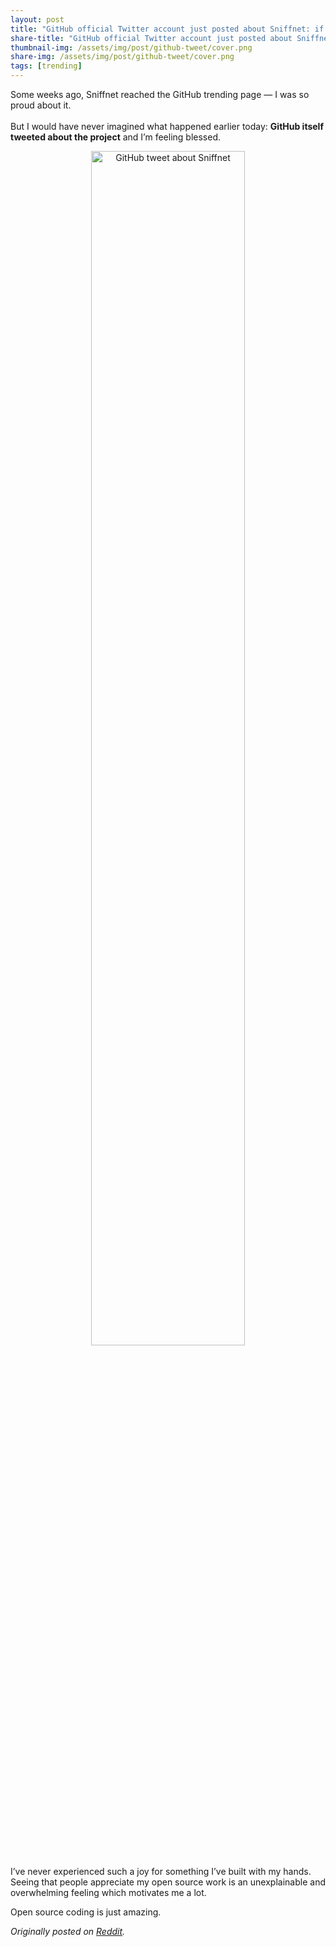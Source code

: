 ```yaml
---
layout: post
title: "GitHub official Twitter account just posted about Sniffnet: if it’s a dream don’t wake me up"
share-title: "GitHub official Twitter account just posted about Sniffnet: if it’s a dream don’t wake me up"
thumbnail-img: /assets/img/post/github-tweet/cover.png
share-img: /assets/img/post/github-tweet/cover.png
tags: [trending]
---
```


Some weeks ago, Sniffnet reached the GitHub trending page — I was so proud about it.<br><br>
But I would have never imagined what happened earlier today: **GitHub itself tweeted about the project** and I’m feeling blessed.

<div align="center">
    <a target="_blank" href="https://x.com/github/status/1605652851245649931">
        <img  width="70%" title="GitHub tweet about Sniffnet" alt="GitHub tweet about Sniffnet" src="{{ 'assets/img/post/github-tweet/cover.png' | relative_url }}"/>
    </a>
</div>

I’ve never experienced such a joy for something I’ve built with my hands.<br>
Seeing that people appreciate my open source work is an unexplainable and overwhelming feeling which motivates me a lot.

Open source coding is just amazing.

_Originally posted on <a target="_blank" href="https://www.reddit.com/r/rust/comments/zs20z0/github_official_twitter_account_just_posted_about/">Reddit</a>._
